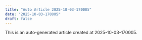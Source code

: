 ```yaml
---
title: "Auto Article 2025-10-03-170005"
date: "2025-10-03-170005"
draft: false
---
```


This is an auto-generated article created at 2025-10-03-170005.